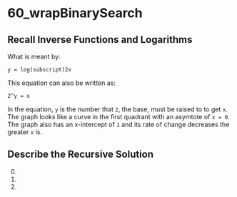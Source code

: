 # 60_wrapBinarySearch

## Recall Inverse Functions and Logarithms
What is meant by:
```
y = log(subscript)2x
```
This equation can also be written as:
```
2^y = x
```
In the equation, `y` is the number that `2`, the base, must be raised to to get `x`.
The graph looks like a curve in the first quadrant with an asymtote of `x = 0`. The graph also has an x-intercept of `1` and its rate of change decreases the greater `x` is.

## Describe the Recursive Solution
0. 
1. 
2. 